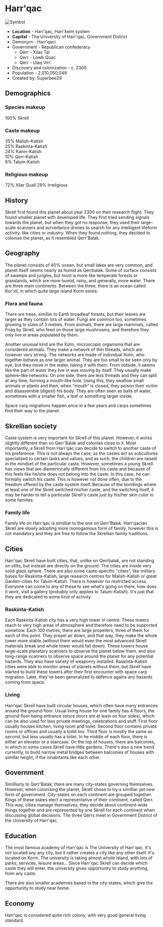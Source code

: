 # Harr'qac



![Symbol][1]

* **Location**  -  Harr'qac, Harr'kelm system 
* **Capital** - The University of Harr'qac, Government District
* Demonym - Harr'qaci 
* Government - Republican confederacy 
  * Qerr -  Xilas Tal 
  * Qerr - Lowb Quac 
  * Qerr -  Ulaq Virr
* Discovery and colonization - c. 2300  
* Population -  2,010,050,049
* Created by: Superbee29 

## Demographics

### Species makeup

100% Skrell

### Caste makeup

35% Malish-Katish  
25% Raskinta-Katish  
24% Kanin-Katish  
10% Qerr-Katish  
6% Talum-Katish

### Religious makeup

72% Xilar Quall
28% Irreligious

## History

Skrell first found this planet about year 2300 on their research flight. They found smaller planet with developed life. They first tried sending signals towards the planet, but when they got no response, they used their large-scale scanners and surveillance drones to search for any intelligent lifeform activity, like cities or industry. When they found nothing, they decided to colonise the planet, as it resembled Qerr'Balak.

## Geography

The planet consists of 40% ocean, but small lakes are very common, and planet itself seems nearly as humid as Qerrbalak. Some of surface consists of swamps and jungles, but most is more like temperate forests or grasslands, which are more humid, rainy, and generally, more water. There are three main continents. Between the three, there is an ocean called Kor'xil, in which quite large island Korm exists.

### Flora and fauna

There are trees, simillar to Earth broadleaf forests, but their leaves are larger as they contain lots of water. Fungi are common too, sometimes growing to sizes of 3 metres. From animals, there are large mammals, called Friaq by Skrell, who feed on those large mushrooms, and therefore they only live in areas populated by them.

Another unusual kind are the Xolm, microscopic organisms that are considered animals. They make a network of thin threads, which are however very strong. The networks are made of individual Xolm, who together behave as one larger animal. They are too small to be seen only by eye, but they move in the water, taking it with them. From outside, it seems like the part of water they live in was moving by itself. They usually make sphere-like networks. On one side, there are less threads and they can split at any time, forming a mouth-like hole. Using this, they swallow small animals or plants and then, when "mouth" is closed, they poison their victim and disassemble (digest) his body. They are often seen as balls of water, sometimes with a smaller fish, a leaf or something larger inside.

Space carp migrations happen once in a few years and carps sometimes find their way to the planet.

## Skrellian society

Caste system is very important for Skrell of this planet. However, it works slightly different than on Qerr'Balak and colonies close to it. Most importantly, a Skrell from Harr'qac can decide to switch to another caste of his preference. This is not always the case, as the castes act as subcultures specialized to certain tasks and values, and as such, the children are raised in the mindset of the particular caste. However, sometimes a young Skrell has views that are diamertrically different from his caste and because of this feels like he/she does not belong into the caste. In this case, he can formally switch his caste. This is however not done often, due to the freedom offered by the caste system itself.
Because of the bondings where at least one of the Skrell switched his/her caste, and the switching itself, it may be harder to tell a particular Skrell's caste just by his/her skin color in some families.

### Family life

Family life on Harr'qac is similliar to the one on Qerr'Balak. Harr'qacian Skrell are slowly adopting more monogamous form of family, however this is not mandatory and they are free to follow the Skrellian family traditions.

## Cities

Harr'qac Skrell have built cities, that, unlike on Qerrbalak, are not standing on stilts, but instead are directly on the ground. The cities are inside very solid glass sphere. There are also some caste-specific "cities", like military bases for Raskinta-Katish, large research centres for Malish-Katish or great Garden-cities for Talum-Katish. There is however no restricted access. Everyone can come to any of these to see what's going on there, how does it work, visit a gallery (probably only applies to Talum-Katish). It's just that they are dedicated to some kind of activity.

### Raskinta-Katish

Each Raskinta-Katish city has a very high tower in centre. These towers reach to very high areas of atmosphere and therefore need to be supported somehow. Each 100 metres, there are large propellers, three of them for each of this point. They propel air down, and that way, they make the whole tower more stable (without them would even the most advanced Skrell materials break and whole tower would fall down). These towers house large-scale planetary scanners to observe the planet below them, and also long-range scanners to observe space around the planet for any potential hazards. They also have variety of weaponry installed. Raskinta-Katish cities were able to monitor areas of planets without them, but Skrell have started to build these towers after their first encounter with space carp migration. Later, they've been generalized to defence agains any hazards coming from space.

### Living

Harr'qac Skrell have built circular houses, which often have many entrances around the ground floor. Usual living house for one family has 4 floors, the ground floor being entrance (since doors are at least on four sides), which can be also used for less private meetings, celebrations and stuff. First floor usually houses kitchen, living room and toilet. Second floor contains private rooms or offices and usually a toilet too. Third floor is mostly the same as second, but less usually has a toilet. In he middle of each floor, there is either an elevator or a staircase. On the top of houses, there are balconies, in which in some cases Skrell have little gardens. There's also a new trend currently, to build narrow metal bridges between balconies of houses with simillar height, if the inhabitants like each other.

## Government

Similliarly to Qerr'Balak, there are many city-states governing themselves. However, when colonising the planet, Skrell chose to try a similliar yet new form of government. City-states on each continent are grouped together. Kings of these states elect a representative of their continent, called Qerr. This way, cities manage themselves, they decide about continent-wide things together and are represented by one Skrell for each continent when discussing global decisions. The three Qerrs meet in Government District of the University of Harr'qac.

## Education

The most famous academy of Harr'qac is The University of Harr'qac. It's not located any any city, but it rather creates a city like any other itself. It's located on Korm. The university is taking almost whole island, with lots of parks, services, leisure areas... Since Harr'qac Skrell can decide which caste they will enter, the university gives opportunity to study anything, from any caste.

There are also smaller academies based in the city-states, which give the opportunity to study near home.

## Economy

Harr'qac is considered quite rich colony, with very good general living standard.

[1]: https://wiki.baystation12.net/images/thumb/c/c2/Harrqac.png/100px-Harrqac.png
